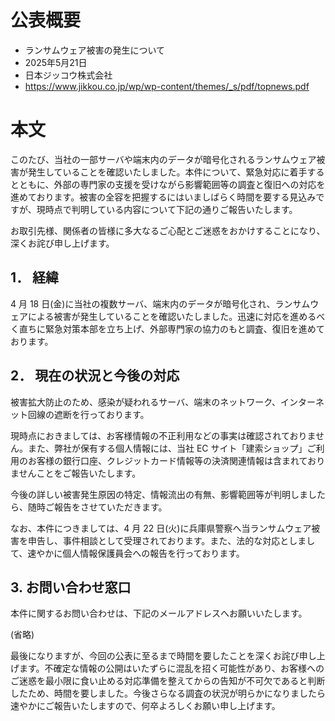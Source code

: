# 公表概要
- ランサムウェア被害の発生について
- 2025年5月21日
- 日本ジッコウ株式会社
- https://www.jikkou.co.jp/wp/wp-content/themes/_s/pdf/topnews.pdf

# 本文
このたび、当社の一部サーバや端末内のデータが暗号化されるランサムウェア被害が発生していることを確認いたしました。本件について、緊急対応に着手するとともに、外部の専門家の支援を受けながら影響範囲等の調査と復旧への対応を進めております。被害の全容を把握するにはいましばらく時間を要する見込みですが、現時点で判明している内容について下記の通りご報告いたします。

お取引先様、関係者の皆様に多大なるご心配とご迷惑をおかけすることになり、深くお詫び申し上げます。

## 1． 経緯
4 月 18 日(金)に当社の複数サーバ、端末内のデータが暗号化され、ランサムウェアによる被害が発生していることを確認いたしました。迅速に対応を進めるべく直ちに緊急対策本部を立ち上げ、外部専門家の協力のもと調査、復旧を進めております。

## 2． 現在の状況と今後の対応
被害拡大防止のため、感染が疑われるサーバ、端末のネットワーク、インターネット回線の遮断を行っております。

現時点におきましては、お客様情報の不正利用などの事実は確認されておりません。また、弊社が保有する個人情報には、当社 EC サイト「建索ショップ」ご利用のお客様の銀行口座、クレジットカード情報等の決済関連情報は含まれておりませんことをご報告いたします。

今後の詳しい被害発生原因の特定、情報流出の有無、影響範囲等が判明しましたら、随時ご報告をさせていただきます。

なお、本件につきましては、4 月 22 日(火)に兵庫県警察へ当ランサムウェア被害を申告し、事件相談として受理されております。また、法的な対応としまして、速やかに個人情報保護員会への報告を行っております。

## 3. お問い合わせ窓口
 本件に関するお問い合わせは、下記のメールアドレスへお願いいたします。

 (省略)

最後になりますが、今回の公表に至るまで時間を要したことを深くお詫び申し上げます。不確定な情報の公開はいたずらに混乱を招く可能性があり、お客様へのご迷惑を最小限に食い止める対応準備を整えてからの告知が不可欠であると判断したため、時間を要しました。今後さらなる調査の状況が明らかになりましたら速やかにご報告いたしますので、何卒よろしくお願い申し上げます。
